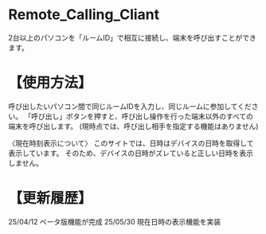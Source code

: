 # Remote_Calling_Cliant
2台以上のパソコンを「ルームID」で相互に接続し、端末を呼び出すことができます。

# 【使用方法】
呼び出したいパソコン間で同じルームIDを入力し、同じルームに参加してください。
「呼び出し」ボタンを押すと、呼び出し操作を行った端末以外のすべての端末を呼び出します。
(現時点では、呼び出し相手を指定する機能はありません)

〈現在時刻表示について〉
このサイトでは、日時はデバイスの日時を取得して表示しています。
そのため、デバイスの日時がズレていると正しい日時を表示しません。

# 【更新履歴】
25/04/12 ベータ版機能が完成
25/05/30 現在日時の表示機能を実装
